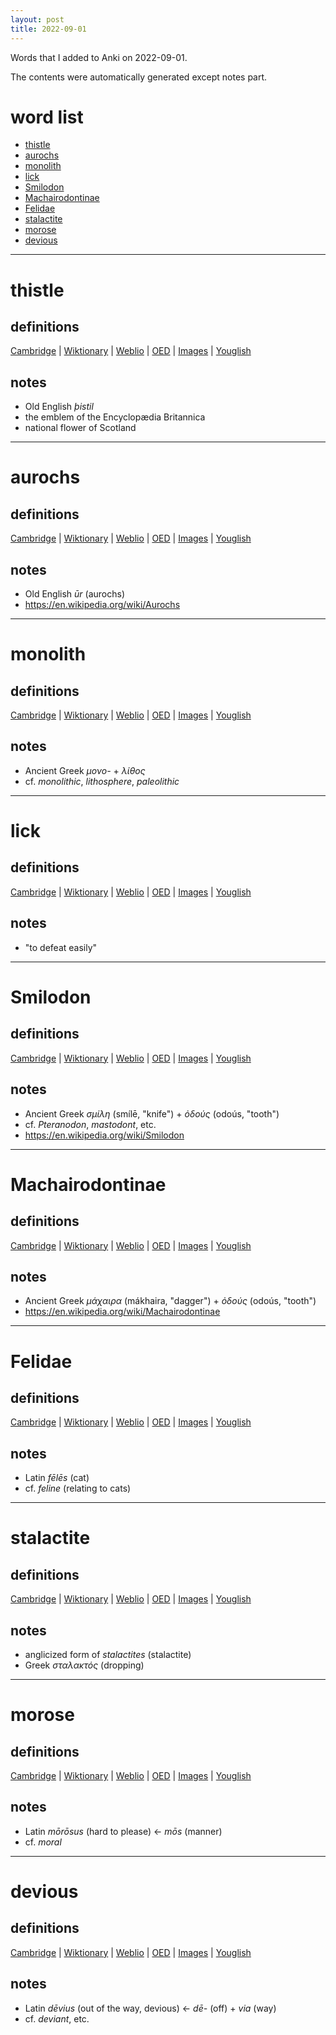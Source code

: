 ```yaml
---
layout: post
title: 2022-09-01
---
```


Words that I added to Anki on 2022-09-01.

The contents were automatically generated except notes part.
# word list
- [thistle](#thistle)
- [aurochs](#aurochs)
- [monolith](#monolith)
- [lick](#lick)
- [Smilodon](#smilodon)
- [Machairodontinae](#machairodontinae)
- [Felidae](#felidae)
- [stalactite](#stalactite)
- [morose](#morose)
- [devious](#devious)

---

# thistle
## definitions
[Cambridge](https://dictionary.cambridge.org/us/dictionary/english/thistle)
|
[Wiktionary](https://en.wiktionary.org/wiki/thistle#English)
|
[Weblio](https://ejje.weblio.jp/content_find?query=thistle&searchType=exact)
|
[OED](https://www.oed.com/search?q=thistle)
|
[Images](https://www.google.com/search?tbm=isch&q=thistle)
|
[Youglish](https://youglish.com/pronounce/thistle/english/us)

## notes
- Old English *þistil*
- the emblem of the Encyclopædia Britannica
- national flower of Scotland

---

# aurochs
## definitions
[Cambridge](https://dictionary.cambridge.org/us/dictionary/english/aurochs)
|
[Wiktionary](https://en.wiktionary.org/wiki/aurochs#English)
|
[Weblio](https://ejje.weblio.jp/content_find?query=aurochs&searchType=exact)
|
[OED](https://www.oed.com/search?q=aurochs)
|
[Images](https://www.google.com/search?tbm=isch&q=aurochs)
|
[Youglish](https://youglish.com/pronounce/aurochs/english/us)

## notes
- Old English *ūr* (aurochs)
- <https://en.wikipedia.org/wiki/Aurochs>

---

# monolith
## definitions
[Cambridge](https://dictionary.cambridge.org/us/dictionary/english/monolith)
|
[Wiktionary](https://en.wiktionary.org/wiki/monolith#English)
|
[Weblio](https://ejje.weblio.jp/content_find?query=monolith&searchType=exact)
|
[OED](https://www.oed.com/search?q=monolith)
|
[Images](https://www.google.com/search?tbm=isch&q=monolith)
|
[Youglish](https://youglish.com/pronounce/monolith/english/us)

## notes
- Ancient Greek *μονο-* + *λίθος*
- cf. *monolithic*, *lithosphere*, *paleolithic*

---

# lick
## definitions
[Cambridge](https://dictionary.cambridge.org/us/dictionary/english/lick)
|
[Wiktionary](https://en.wiktionary.org/wiki/lick#English)
|
[Weblio](https://ejje.weblio.jp/content_find?query=lick&searchType=exact)
|
[OED](https://www.oed.com/search?q=lick)
|
[Images](https://www.google.com/search?tbm=isch&q=lick)
|
[Youglish](https://youglish.com/pronounce/lick/english/us)

## notes
- "to defeat easily"

---

# Smilodon
## definitions
[Cambridge](https://dictionary.cambridge.org/us/dictionary/english/Smilodon)
|
[Wiktionary](https://en.wiktionary.org/wiki/Smilodon#English)
|
[Weblio](https://ejje.weblio.jp/content_find?query=Smilodon&searchType=exact)
|
[OED](https://www.oed.com/search?q=Smilodon)
|
[Images](https://www.google.com/search?tbm=isch&q=Smilodon)
|
[Youglish](https://youglish.com/pronounce/Smilodon/english/us)

## notes
- Ancient Greek *σμίλη* (smílē, "knife") + *ὀδούς* (odoús, "tooth")
- cf. *Pteranodon*, *mastodont*, etc.
- <https://en.wikipedia.org/wiki/Smilodon>

---

# Machairodontinae
## definitions
[Cambridge](https://dictionary.cambridge.org/us/dictionary/english/Machairodontinae)
|
[Wiktionary](https://en.wiktionary.org/wiki/Machairodontinae#English)
|
[Weblio](https://ejje.weblio.jp/content_find?query=Machairodontinae&searchType=exact)
|
[OED](https://www.oed.com/search?q=Machairodontinae)
|
[Images](https://www.google.com/search?tbm=isch&q=Machairodontinae)
|
[Youglish](https://youglish.com/pronounce/Machairodontinae/english/us)

## notes
- Ancient Greek *μάχαιρα* (mákhaira, "dagger") + *ὀδούς* (odoús, "tooth")
- <https://en.wikipedia.org/wiki/Machairodontinae>

---

# Felidae
## definitions
[Cambridge](https://dictionary.cambridge.org/us/dictionary/english/Felidae)
|
[Wiktionary](https://en.wiktionary.org/wiki/Felidae#English)
|
[Weblio](https://ejje.weblio.jp/content_find?query=Felidae&searchType=exact)
|
[OED](https://www.oed.com/search?q=Felidae)
|
[Images](https://www.google.com/search?tbm=isch&q=Felidae)
|
[Youglish](https://youglish.com/pronounce/Felidae/english/us)

## notes
- Latin *fēlēs* (cat)
- cf. *feline* (relating to cats)

---

# stalactite
## definitions
[Cambridge](https://dictionary.cambridge.org/us/dictionary/english/stalactite)
|
[Wiktionary](https://en.wiktionary.org/wiki/stalactite#English)
|
[Weblio](https://ejje.weblio.jp/content_find?query=stalactite&searchType=exact)
|
[OED](https://www.oed.com/search?q=stalactite)
|
[Images](https://www.google.com/search?tbm=isch&q=stalactite)
|
[Youglish](https://youglish.com/pronounce/stalactite/english/us)

## notes
- anglicized form of *stalactites* (stalactite)
- Greek *σταλακτός* (dropping)

---

# morose
## definitions
[Cambridge](https://dictionary.cambridge.org/us/dictionary/english/morose)
|
[Wiktionary](https://en.wiktionary.org/wiki/morose#English)
|
[Weblio](https://ejje.weblio.jp/content_find?query=morose&searchType=exact)
|
[OED](https://www.oed.com/search?q=morose)
|
[Images](https://www.google.com/search?tbm=isch&q=morose)
|
[Youglish](https://youglish.com/pronounce/morose/english/us)

## notes
- Latin *mōrōsus* (hard to please) &lt;- *mōs* (manner)
- cf. *moral*

---

# devious
## definitions
[Cambridge](https://dictionary.cambridge.org/us/dictionary/english/devious)
|
[Wiktionary](https://en.wiktionary.org/wiki/devious#English)
|
[Weblio](https://ejje.weblio.jp/content_find?query=devious&searchType=exact)
|
[OED](https://www.oed.com/search?q=devious)
|
[Images](https://www.google.com/search?tbm=isch&q=devious)
|
[Youglish](https://youglish.com/pronounce/devious/english/us)

## notes
- Latin *dēvius* (out of the way, devious) &lt;- *dē-* (off) + *via* (way)
- cf. *deviant*, etc.

